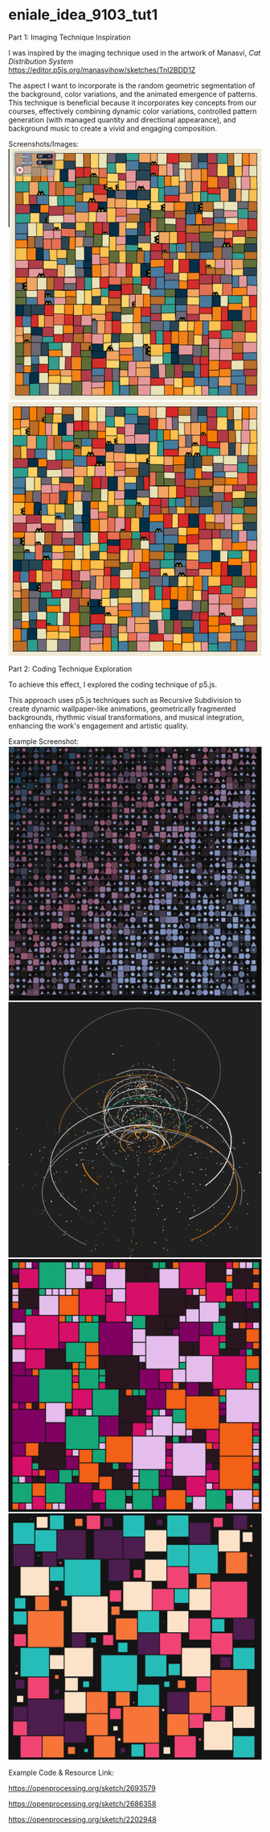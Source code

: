 # eniale_idea_9103_tut1

Part 1: Imaging Technique Inspiration

I was inspired by the imaging technique used in the artwork of Manasvi, *Cat Distribution System*
https://editor.p5js.org/manasvihow/sketches/TnI2BDD1Z


The aspect I want to incorporate is the random geometric segmentation of the background, color variations, and the animated emergence of patterns.
This technique is beneficial because it incorporates key concepts from our courses, effectively combining dynamic color variations, controlled pattern generation (with managed quantity and directional appearance), and background music to create a vivid and engaging composition.

Screenshots/Images:
![alt text](猫-1.png)
![alt text](下载-1.png)



Part 2: Coding Technique Exploration

To achieve this effect, I explored the coding technique of p5.js.

This approach uses p5.js techniques such as Recursive Subdivision to create dynamic wallpaper-like animations, geometrically fragmented backgrounds, rhythmic visual transformations, and musical integration, enhancing the work's engagement and artistic quality.

Example Screenshot:
![alt text](变化1.png)
![alt text](变化2.png)
![alt text](几何1-1.png)
![alt text](几何2-1.png)

Example Code & Resource Link:

https://openprocessing.org/sketch/2693579

https://openprocessing.org/sketch/2686358

https://openprocessing.org/sketch/2202948